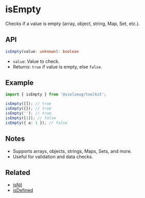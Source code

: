 # isEmpty

Checks if a value is empty (array, object, string, Map, Set, etc.).

## API

```ts
isEmpty(value: unknown): boolean
```

- `value`: Value to check.
- Returns: `true` if value is empty, else `false`.

## Example

```ts
import { isEmpty } from '@vielzeug/toolkit';

isEmpty([]); // true
isEmpty({}); // true
isEmpty(''); // true
isEmpty([1]); // false
isEmpty({ a: 1 }); // false
```

## Notes

- Supports arrays, objects, strings, Maps, Sets, and more.
- Useful for validation and data checks.

## Related

- [isNil](./isNil.md)
- [isDefined](./isDefined.md)
